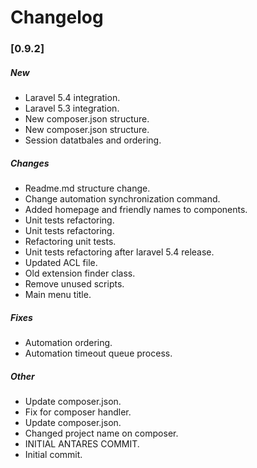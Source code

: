 # Changelog

### [0.9.2]

##### New

* Laravel 5.4 integration.
* Laravel 5.3 integration.
* New composer.json structure.
* New composer.json structure.
* Session datatbales and ordering.

##### Changes

* Readme.md structure change.
* Change automation synchronization command.
* Added homepage and friendly names to components.
* Unit tests refactoring.
* Unit tests refactoring.
* Refactoring unit tests.
* Unit tests refactoring after laravel 5.4 release.
* Updated ACL file.
* Old extension finder class.
* Remove unused scripts.
* Main menu title.

##### Fixes

* Automation ordering.
* Automation timeout queue process.

##### Other

* Update composer.json.
* Fix for composer handler.
* Update composer.json.
* Changed project name on composer.
* INITIAL ANTARES COMMIT.
* Initial commit.


